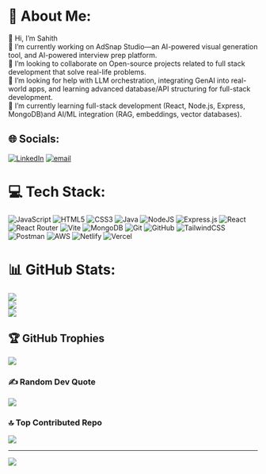 # 💫 About Me:
👋 Hi, I’m Sahith<br>🔭 I’m currently working on AdSnap Studio—an AI-powered visual generation tool, and AI-powered interview prep platform.<br>👯 I’m looking to collaborate on Open-source projects related to full stack development that solve real-life problems.<br>🤝 I’m looking for help with LLM orchestration, integrating GenAI into real-world apps, and learning advanced database/API structuring for full-stack development.<br>🌱 I’m currently learning full-stack development (React, Node.js, Express, MongoDB)and AI/ML integration (RAG, embeddings, vector databases).


## 🌐 Socials:
[![LinkedIn](https://img.shields.io/badge/LinkedIn-%230077B5.svg?logo=linkedin&logoColor=white)](https://linkedin.com/in/https://www.linkedin.com/in/sahith07/) [![email](https://img.shields.io/badge/Email-D14836?logo=gmail&logoColor=white)](mailto:sahithkothuru@gmail.com) 

# 💻 Tech Stack:
![JavaScript](https://img.shields.io/badge/javascript-%23323330.svg?style=flat-square&logo=javascript&logoColor=%23F7DF1E) ![HTML5](https://img.shields.io/badge/html5-%23E34F26.svg?style=flat-square&logo=html5&logoColor=white) ![CSS3](https://img.shields.io/badge/css3-%231572B6.svg?style=flat-square&logo=css3&logoColor=white) ![Java](https://img.shields.io/badge/java-%23ED8B00.svg?style=flat-square&logo=openjdk&logoColor=white) ![NodeJS](https://img.shields.io/badge/node.js-6DA55F?style=flat-square&logo=node.js&logoColor=white) ![Express.js](https://img.shields.io/badge/express.js-%23404d59.svg?style=flat-square&logo=express&logoColor=%2361DAFB) ![React](https://img.shields.io/badge/react-%2320232a.svg?style=flat-square&logo=react&logoColor=%2361DAFB) ![React Router](https://img.shields.io/badge/React_Router-CA4245?style=flat-square&logo=react-router&logoColor=white) ![Vite](https://img.shields.io/badge/vite-%23646CFF.svg?style=flat-square&logo=vite&logoColor=white) ![MongoDB](https://img.shields.io/badge/MongoDB-%234ea94b.svg?style=flat-square&logo=mongodb&logoColor=white) ![Git](https://img.shields.io/badge/git-%23F05033.svg?style=flat-square&logo=git&logoColor=white) ![GitHub](https://img.shields.io/badge/github-%23121011.svg?style=flat-square&logo=github&logoColor=white) ![TailwindCSS](https://img.shields.io/badge/tailwindcss-%2338B2AC.svg?style=flat-square&logo=tailwind-css&logoColor=white) ![Postman](https://img.shields.io/badge/Postman-FF6C37?style=flat-square&logo=postman&logoColor=white) ![AWS](https://img.shields.io/badge/AWS-%23FF9900.svg?style=flat-square&logo=amazon-aws&logoColor=white) ![Netlify](https://img.shields.io/badge/netlify-%23000000.svg?style=flat-square&logo=netlify&logoColor=#00C7B7) ![Vercel](https://img.shields.io/badge/vercel-%23000000.svg?style=flat-square&logo=vercel&logoColor=white)
# 📊 GitHub Stats:
![](https://github-readme-stats.vercel.app/api?username=sahith-sys&theme=radical&hide_border=false&include_all_commits=false&count_private=false)<br/>
![](https://nirzak-streak-stats.vercel.app/?user=sahith-sys&theme=radical&hide_border=false)<br/>
![](https://github-readme-stats.vercel.app/api/top-langs/?username=sahith-sys&theme=radical&hide_border=false&include_all_commits=false&count_private=false&layout=compact)

## 🏆 GitHub Trophies
![](https://github-profile-trophy.vercel.app/?username=sahith-sys&theme=radical&no-frame=false&no-bg=true&margin-w=4)

### ✍️ Random Dev Quote
![](https://quotes-github-readme.vercel.app/api?type=horizontal&theme=radical)

### 🔝 Top Contributed Repo
![](https://github-contributor-stats.vercel.app/api?username=sahith-sys&limit=5&theme=dark&combine_all_yearly_contributions=true)

---
[![](https://visitcount.itsvg.in/api?id=sahith-sys&icon=0&color=0)](https://visitcount.itsvg.in)

<!-- Proudly created with GPRM ( https://gprm.itsvg.in ) -->
